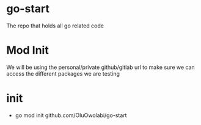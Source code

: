 # go-start
The repo that holds all go related code

# Mod Init
We will be using the personal/private github/gitlab url to make sure we can access the different packages we are testing

  # init
  - go mod init github.com/OluOwolabi/go-start